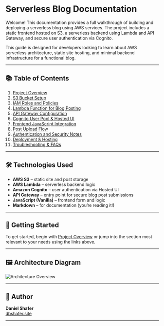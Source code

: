 # Serverless Blog Documentation

Welcome! This documentation provides a full walkthrough of building and deploying a serverless blog using AWS services. The project includes a static frontend hosted on S3, a serverless backend using Lambda and API Gateway, and secure user authentication via Cognito.

This guide is designed for developers looking to learn about AWS serverless architecture, static site hosting, and minimal backend infrastructure for a functional blog.

---

## 📚 Table of Contents

1. [Project Overview](project-overview.md)
2. [S3 Bucket Setup](s3-bucket-setup.md)
3. [IAM Roles and Policies](iam-roles.md)
4. [Lambda Function for Blog Posting](lambda-setup.md)
5. [API Gateway Configuration](api-gateway.md)
6. [Cognito User Pool & Hosted UI](cognito-setup.md)
7. [Frontend JavaScript Integration](frontend-code.md)
8. [Post Upload Flow](upload-flow.md)
9. [Authentication and Security Notes](auth-notes.md)
10. [Deployment & Hosting](deployment.md)
11. [Troubleshooting & FAQs](troubleshooting.md)

---

## 🛠 Technologies Used

- **AWS S3** – static site and post storage
- **AWS Lambda** – serverless backend logic
- **Amazon Cognito** – user authentication via Hosted UI
- **API Gateway** – entry point for secure blog post submissions
- **JavaScript (Vanilla)** – frontend form and logic
- **Markdown** – for documentation (you’re reading it!)

---

## 🧭 Getting Started

To get started, begin with [Project Overview](project-overview.md) or jump into the section most relevant to your needs using the links above.

---

## 🖼 Architecture Diagram

![Architecture Overview](screenshots/blog-architecture.png)

---

## 👤 Author

**Daniel Shafer**  
[dbshafer.site](https://dbshafer.site)

---

